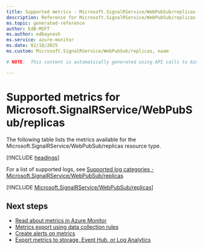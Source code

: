 ```yaml
---
title: Supported metrics - Microsoft.SignalRService/WebPubSub/replicas
description: Reference for Microsoft.SignalRService/WebPubSub/replicas metrics in Azure Monitor.
ms.topic: generated-reference
author: EdB-MSFT
ms.author: edbaynash
ms.service: azure-monitor
ms.date: 02/18/2025
ms.custom: Microsoft.SignalRService/WebPubSub/replicas, naam

# NOTE:  This content is automatically generated using API calls to Azure. Any edits made on these files will be overwritten in the next run of the script. 

---
```


  
# Supported metrics for Microsoft.SignalRService/WebPubSub/replicas
  
The following table lists the metrics available for the Microsoft.SignalRService/WebPubSub/replicas resource type.  
  
  
[!INCLUDE [headings](~/reusable-content/ce-skilling/azure/includes/azure-monitor/reference/metrics/metrics-headings.md)]  
  
  
  
For a list of supported logs, see [Supported log categories - Microsoft.SignalRService/WebPubSub/replicas](../supported-logs/microsoft-signalrservice-webpubsub-replicas-logs.md)  
  
 

[!INCLUDE [Microsoft.SignalRService/WebPubSub/replicas](~/reusable-content/ce-skilling/azure/includes/azure-monitor/reference/metrics/microsoft-signalrservice-webpubsub-replicas-metrics-include.md)]  



## Next steps

- [Read about metrics in Azure Monitor](/azure/azure-monitor/data-platform)
- [Metrics export using data collection rules](/azure/azure-monitor/essentials/data-collection-metrics)
- [Create alerts on metrics](/azure/azure-monitor/alerts/alerts-overview)
- [Export metrics to storage, Event Hub, or Log Analytics](/azure/azure-monitor/essentials/platform-logs-overview)
